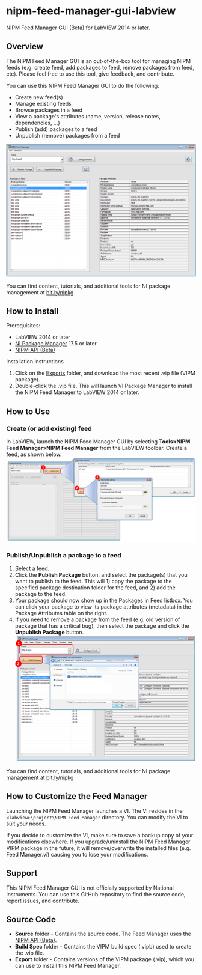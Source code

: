 # nipm-feed-manager-gui-labview
NIPM Feed Manager GUI (Beta) for LabVIEW 2014 or later.

## Overview
The NIPM Feed Manager GUI is an out-of-the-box tool for managing NIPM feeds (e.g. create feed, add packages to feed, remove packages from feed, etc).  Please feel free to use this tool, give feedback, and contribute.

You can use this NIPM Feed Manager GUI to do the following:
* Create new feed(s)
* Manage existing feeds
* Browse packages in a feed
* View a package's attributes (name, version, release notes, dependencies, ...)
* Publish (add) packages to a feed
* Unpublish (remove) packages from a feed

![alt text](images/nipm-feed-manager-gui-screenshot.png)

You can find content, tutorials, and additional tools for NI package management at [bit.ly/nipkg](http://bit.ly/nipkg)

## How to Install
Prerequisites:
* LabVIEW 2014 or later
* [NI Package Manager](http://www.ni.com/downloads/ni-package-manager) 17.5 or later
* [NIPM API (Beta)](https://github.com/allenh-ni/nipm-api-labview/tree/master/Exports)

Installation instructions
1. Click on the [Exports](https://github.com/allenh-ni/nipm-feed-manager-gui-labview/tree/master/Exports) folder, and download the most recent .vip file (VIPM package).
2. Double-click the .vip file.  This will launch VI Package Manager to install the NIPM Feed Manager to LabVIEW 2014 or later.

## How to Use
### Create (or add existing) feed
In LabVIEW, launch the NIPM Feed Manager GUI by selecting **Tools»NIPM Feed Manager»NIPM Feed Manager** from the LabVIEW toolbar.
Create a feed, as shown below.
![alt text](images/feed-manager-gui-create-new-feed-workflow.png)

### Publish/Unpublish a package to a feed
1. Select a feed.
2. Click the **Publish Package** button, and select the package(s) that you want to publish to the feed. This will 1) copy the package to the specified package destination folder for the feed, and 2) add the package to the feed.
3. Your package should now show up in the Packages in Feed listbox. You can click your package to view its package attributes (metadata) in the Package Attributes table on the right.
4. If you need to remove a package from the feed (e.g. old version of package that has a critical bug), then select the package and click the **Unpublish Package** button.
![alt text](images/feed-manager-gui-publish-feed-workflow.png)

You can find content, tutorials, and additional tools for NI package management at [bit.ly/nipkg](http://bit.ly/nipkg)

## How to Customize the Feed Manager
Launching the NIPM Feed Manager launches a VI. The VI resides in the `<labview>\project\NIPM Feed Manager` directory. You can modify the VI to suit your needs.

If you decide to customize the VI, make sure to save a backup copy of your modifications elsewhere.  If you upgrade/uninstall the NIPM Feed Manager VIPM package in the future, it will remove/overwrite the installed files (e.g. Feed Manager.vi) causing you to lose your modifications.

## Support
This NIPM Feed Manager GUI is not officially supported by National Instruments. You can use this GitHub repository to find the source code, report issues, and contribute.

## Source Code
* **Source** folder - Contains the source code.  The Feed Manager uses the [NIPM API (Beta)](https://github.com/allenh-ni/nipm-api-labview/tree/master/Exports).
* **Build Spec** folder - Contains the VIPM build spec (.vipb) used to create the .vip file.
* **Export** folder - Contains versions of the VIPM package (.vip), which you can use to install this NIPM Feed Manager.
